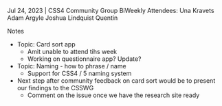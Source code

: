Jul 24, 2023 | CSS4 Community Group BiWeekly
Attendees: Una Kravets Adam Argyle Joshua Lindquist Quentin

Notes
- Topic: Card sort app
  - Amit unable to attend tihs week
  - Working on questionnaire app? Update?
- Topic: Naming - how to phrase / name 
  - Support for CSS4 /  5 naming system
- Next step after community feedback on card sort would be to present our findings to the CSSWG
  - Comment on the issue once we have the research site ready
